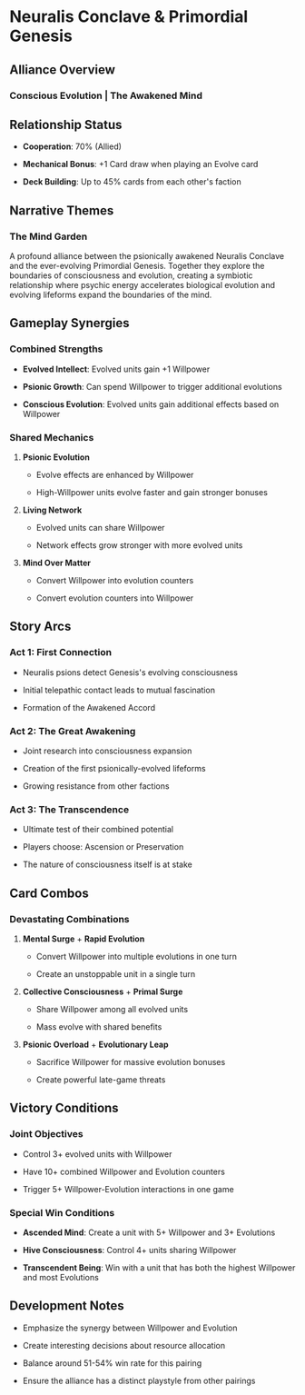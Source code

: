 # Neuralis Conclave & Primordial Genesis

## Alliance Overview

### Conscious Evolution | The Awakened Mind

## Relationship Status

- **Cooperation**: 70% (Allied)

- **Mechanical Bonus**: +1 Card draw when playing an Evolve card

- **Deck Building**: Up to 45% cards from each other's faction

## Narrative Themes

### The Mind Garden

A profound alliance between the psionically awakened Neuralis Conclave and the ever-evolving Primordial Genesis. Together they explore the boundaries of consciousness and evolution, creating a symbiotic relationship where psychic energy accelerates biological evolution and evolving lifeforms expand the boundaries of the mind.

## Gameplay Synergies

### Combined Strengths

- **Evolved Intellect**: Evolved units gain +1 Willpower

- **Psionic Growth**: Can spend Willpower to trigger additional evolutions

- **Conscious Evolution**: Evolved units gain additional effects based on Willpower

### Shared Mechanics

1. **Psionic Evolution**

   - Evolve effects are enhanced by Willpower

   - High-Willpower units evolve faster and gain stronger bonuses

2. **Living Network**

   - Evolved units can share Willpower

   - Network effects grow stronger with more evolved units

3. **Mind Over Matter**

   - Convert Willpower into evolution counters

   - Convert evolution counters into Willpower

## Story Arcs

### Act 1: First Connection

- Neuralis psions detect Genesis's evolving consciousness

- Initial telepathic contact leads to mutual fascination

- Formation of the Awakened Accord

### Act 2: The Great Awakening

- Joint research into consciousness expansion

- Creation of the first psionically-evolved lifeforms

- Growing resistance from other factions

### Act 3: The Transcendence

- Ultimate test of their combined potential

- Players choose: Ascension or Preservation

- The nature of consciousness itself is at stake

## Card Combos

### Devastating Combinations

1. **Mental Surge** + **Rapid Evolution**

   - Convert Willpower into multiple evolutions in one turn

   - Create an unstoppable unit in a single turn

2. **Collective Consciousness** + **Primal Surge**

   - Share Willpower among all evolved units

   - Mass evolve with shared benefits

3. **Psionic Overload** + **Evolutionary Leap**

   - Sacrifice Willpower for massive evolution bonuses

   - Create powerful late-game threats

## Victory Conditions

### Joint Objectives

- Control 3+ evolved units with Willpower

- Have 10+ combined Willpower and Evolution counters

- Trigger 5+ Willpower-Evolution interactions in one game

### Special Win Conditions

- **Ascended Mind**: Create a unit with 5+ Willpower and 3+ Evolutions

- **Hive Consciousness**: Control 4+ units sharing Willpower

- **Transcendent Being**: Win with a unit that has both the highest Willpower and most Evolutions

## Development Notes

- Emphasize the synergy between Willpower and Evolution

- Create interesting decisions about resource allocation

- Balance around 51-54% win rate for this pairing

- Ensure the alliance has a distinct playstyle from other pairings

